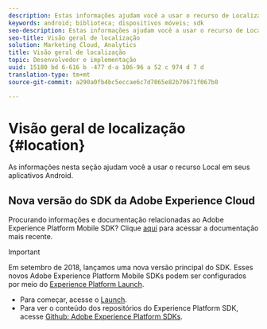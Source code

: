 ```yaml
---
description: Estas informações ajudam você a usar o recurso de Localização nos aplicativos do Android.
keywords: android; biblioteca; dispositivos móveis; sdk
seo-description: Estas informações ajudam você a usar o recurso de Localização nos aplicativos do Android.
seo-title: Visão geral de localização
solution: Marketing Cloud, Analytics
title: Visão geral de localização
topic: Desenvolvedor e implementação
uuid: 15180 bd 6-616 b -477 d-a 106-96 a 52 c 974 d 7 d
translation-type: tm+mt
source-git-commit: a290a0fb4bc5eccae6c7d7065e82b70671f067b0

---
```



# Visão geral de localização {#location}

As informações nesta seção ajudam você a usar o recurso Local em seus aplicativos Android.

## Nova versão do SDK da Adobe Experience Cloud

Procurando informações e documentação relacionadas ao Adobe Experience Platform Mobile SDK? Clique [aqui](https://aep-sdks.gitbook.io/docs/) para acessar a documentação mais recente.

>[!IMPORTANT]
>
>Em setembro de 2018, lançamos uma nova versão principal do SDK. Esses novos Adobe Experience Platform Mobile SDKs podem ser configurados por meio do [Experience Platform Launch](https://www.adobe.com/experience-platform/launch.html).

* Para começar, acesse o [Launch](https://launch.adobe.com/).
* Para ver o conteúdo dos repositórios do Experience Platform SDK, acesse [Github: Adobe Experience Platform SDKs](https://github.com/Adobe-Marketing-Cloud/acp-sdks).
